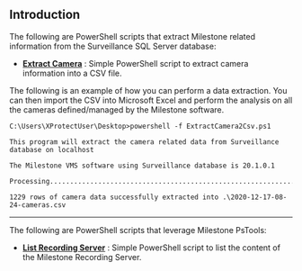 ## Introduction

The following are PowerShell scripts that extract Milestone related information from the Surveillance SQL Server database:

* [**Extract Camera**](https://github.com/michew9/PowerShell/blob/master/MilestoneScripts/ExtractCamera2Csv.ps1) : Simple PowerShell script to extract camera information into a CSV file. 

The following is an example of how you can perform a data extraction. You can then import the CSV into Microsoft Excel and perform the analysis on all the cameras defined/managed by the Milestone software.

```
C:\Users\XProtectUser\Desktop>powershell -f ExtractCamera2Csv.ps1

This program will extract the camera related data from Surveillance database on localhost

The Milestone VMS software using Surveillance database is 20.1.0.1

Processing....................................................................................

1229 rows of camera data successfully extracted into .\2020-12-17-08-24-cameras.csv
```

------------

The following are PowerShell scripts that leverage Milestone PsTools:

* [**List Recording Server**](https://github.com/michew9/PowerShell/blob/master/MilestoneScripts/ListRecordingSrvr.ps1) : Simple PowerShell script to list the content of the Milestone Recording Server.

